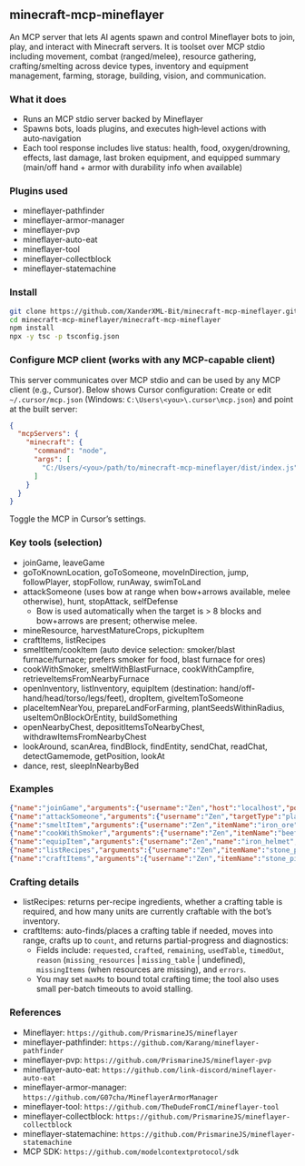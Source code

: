 ## minecraft-mcp-mineflayer
An MCP server that lets AI agents spawn and control Mineflayer bots to join, play, and interact with Minecraft servers. It is toolset over MCP stdio including movement, combat (ranged/melee), resource gathering, crafting/smelting across device types, inventory and equipment management, farming, storage, building, vision, and communication.

### What it does
- Runs an MCP stdio server backed by Mineflayer
- Spawns bots, loads plugins, and executes high‑level actions with auto‑navigation
- Each tool response includes live status: health, food, oxygen/drowning, effects, last damage, last broken equipment, and equipped summary (main/off hand + armor with durability info when available)

### Plugins used
- mineflayer-pathfinder
- mineflayer-armor-manager
- mineflayer-pvp
- mineflayer-auto-eat
- mineflayer-tool
- mineflayer-collectblock
- mineflayer-statemachine

### Install
```bash
git clone https://github.com/XanderXML-Bit/minecraft-mcp-mineflayer.git
cd minecraft-mcp-mineflayer/minecraft-mcp-mineflayer
npm install
npx -y tsc -p tsconfig.json
```

### Configure MCP client (works with any MCP-capable client)
This server communicates over MCP stdio and can be used by any MCP client (e.g., Cursor). Below shows Cursor configuration:
Create or edit `~/.cursor/mcp.json` (Windows: `C:\Users\<you>\.cursor\mcp.json`) and point at the built server:
```json
{
  "mcpServers": {
    "minecraft": {
      "command": "node",
      "args": [
        "C:/Users/<you>/path/to/minecraft-mcp-mineflayer/dist/index.js"
      ]
    }
  }
}
```
Toggle the MCP in Cursor’s settings.

### Key tools (selection)
- joinGame, leaveGame
- goToKnownLocation, goToSomeone, moveInDirection, jump, followPlayer, stopFollow, runAway, swimToLand
- attackSomeone (uses bow at range when bow+arrows available, melee otherwise), hunt, stopAttack, selfDefense
  - Bow is used automatically when the target is > 8 blocks and bow+arrows are present; otherwise melee.
- mineResource, harvestMatureCrops, pickupItem
- craftItems, listRecipes
- smeltItem/cookItem (auto device selection: smoker/blast furnace/furnace; prefers smoker for food, blast furnace for ores)
- cookWithSmoker, smeltWithBlastFurnace, cookWithCampfire, retrieveItemsFromNearbyFurnace
- openInventory, listInventory, equipItem (destination: hand/off-hand/head/torso/legs/feet), dropItem, giveItemToSomeone
- placeItemNearYou, prepareLandForFarming, plantSeedsWithinRadius, useItemOnBlockOrEntity, buildSomething
- openNearbyChest, depositItemsToNearbyChest, withdrawItemsFromNearbyChest
- lookAround, scanArea, findBlock, findEntity, sendChat, readChat, detectGamemode, getPosition, lookAt
- dance, rest, sleepInNearbyBed

### Examples
```json
{"name":"joinGame","arguments":{"username":"Zen","host":"localhost","port":25565}}
{"name":"attackSomeone","arguments":{"username":"Zen","targetType":"player"}}
{"name":"smeltItem","arguments":{"username":"Zen","itemName":"iron_ore"}}
{"name":"cookWithSmoker","arguments":{"username":"Zen","itemName":"beef"}}
{"name":"equipItem","arguments":{"username":"Zen","name":"iron_helmet","destination":"head"}}
{"name":"listRecipes","arguments":{"username":"Zen","itemName":"stone_pickaxe"}}
{"name":"craftItems","arguments":{"username":"Zen","itemName":"stone_pickaxe","count":1,"maxMs":60000}}
```

### Crafting details
- listRecipes: returns per-recipe ingredients, whether a crafting table is required, and how many units are currently craftable with the bot’s inventory.
- craftItems: auto-finds/places a crafting table if needed, moves into range, crafts up to `count`, and returns partial-progress and diagnostics:
  - Fields include: `requested`, `crafted`, `remaining`, `usedTable`, `timedOut`, `reason` (`missing_resources` | `missing_table` | undefined), `missingItems` (when resources are missing), and `errors`.
  - You may set `maxMs` to bound total crafting time; the tool also uses small per-batch timeouts to avoid stalling.


### References
- Mineflayer: `https://github.com/PrismarineJS/mineflayer`
- mineflayer-pathfinder: `https://github.com/Karang/mineflayer-pathfinder`
- mineflayer-pvp: `https://github.com/PrismarineJS/mineflayer-pvp`
- mineflayer-auto-eat: `https://github.com/link-discord/mineflayer-auto-eat`
- mineflayer-armor-manager: `https://github.com/G07cha/MineflayerArmorManager`
- mineflayer-tool: `https://github.com/TheDudeFromCI/mineflayer-tool`
- mineflayer-collectblock: `https://github.com/PrismarineJS/mineflayer-collectblock`
- mineflayer-statemachine: `https://github.com/PrismarineJS/mineflayer-statemachine`
- MCP SDK: `https://github.com/modelcontextprotocol/sdk`
